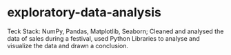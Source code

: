 # exploratory-data-analysis
 Teck Stack: NumPy, Pandas, Matplotlib, Seaborn; 
 Cleaned and analysed the data of sales during a festival, used Python Libraries to analyse and visualize the data and drawn a conclusion.
